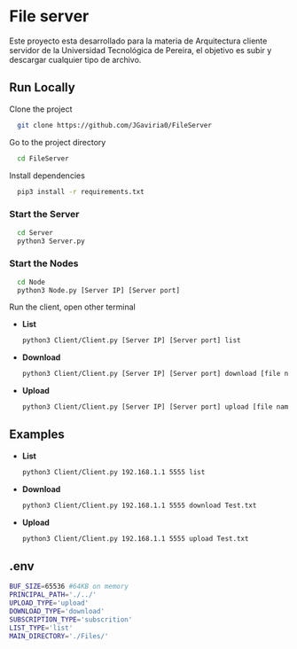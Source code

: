 

# File server

Este proyecto esta desarrollado para la materia de Arquitectura cliente servidor de la Universidad Tecnológica de Pereira, el objetivo es subir y descargar cualquier tipo de archivo. 


## Run Locally

Clone the project

```bash
  git clone https://github.com/JGaviria0/FileServer
```

Go to the project directory

```bash
  cd FileServer
```

Install dependencies

```bash
  pip3 install -r requirements.txt
```

### Start the Server

```bash
  cd Server
  python3 Server.py
```

### Start the Nodes

```bash
  cd Node
  python3 Node.py [Server IP] [Server port] 
```

Run the client, open other terminal

- **List**
    ```bash
    python3 Client/Client.py [Server IP] [Server port] list 
    ```

- **Download**
    ```bash
    python3 Client/Client.py [Server IP] [Server port] download [file name] 
    ```

- **Upload**
    ```bash
    python3 Client/Client.py [Server IP] [Server port] upload [file name] 
    ```



## Examples

- **List**
    ```bash
    python3 Client/Client.py 192.168.1.1 5555 list 
    ```

- **Download**
    ```bash
    python3 Client/Client.py 192.168.1.1 5555 download Test.txt
    ```

- **Upload**
    ```bash
    python3 Client/Client.py 192.168.1.1 5555 upload Test.txt
    ```
 ## .env
```bash
BUF_SIZE=65536 #64KB on memory
PRINCIPAL_PATH='./../'
UPLOAD_TYPE='upload'
DOWNLOAD_TYPE='download'
SUBSCRIPTION_TYPE='subscrition'
LIST_TYPE='list'
MAIN_DIRECTORY='./Files/'

